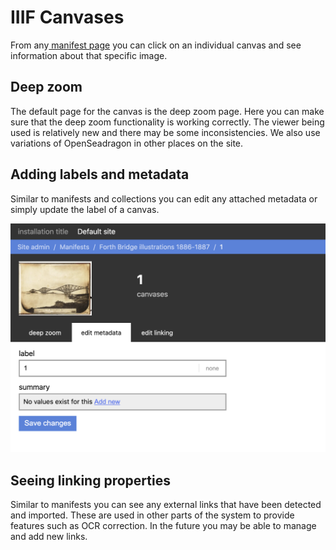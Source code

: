 # IIIF Canvases

From any[ manifest page](manifests.md#navigating-your-manifest) you can click on an individual canvas and see information about that specific image.

## Deep zoom

The default page for the canvas is the deep zoom page. Here you can make sure that the deep zoom functionality is working correctly. The viewer being used is relatively new and there may be some inconsistencies. We also use variations of OpenSeadragon in other places on the site.

## Adding labels and metadata

Similar to manifests and collections you can edit any attached metadata or simply update the label of a canvas.

![](<../../.gitbook/assets/Screenshot 2020-09-02 at 21.16.52.png>)

## Seeing linking properties

Similar to manifests you can see any external links that have been detected and imported. These are used in other parts of the system to provide features such as OCR correction. In the future you may be able to manage and add new links.
